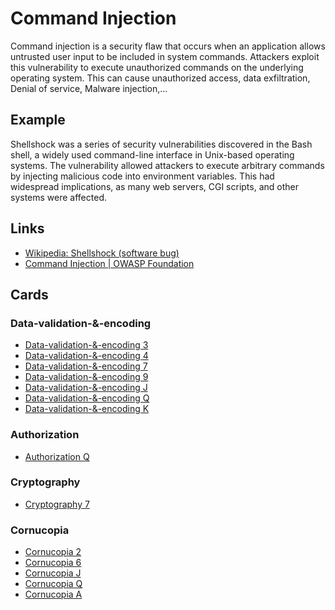 # Command Injection
Command injection is a security flaw that occurs when an application allows untrusted user input to be included in system commands. Attackers exploit this vulnerability to execute unauthorized commands on the underlying operating system. This can cause unauthorized access, data exfiltration, Denial of service, Malware injection,…

## Example
Shellshock was a series of security vulnerabilities discovered in the Bash shell, a widely used command-line interface in Unix-based operating systems. The vulnerability allowed attackers to execute arbitrary commands by injecting malicious code into environment variables. This had widespread implications, as many web servers, CGI scripts, and other systems were affected.

## Links
- [Wikipedia: Shellshock (software bug)](https://en.wikipedia.org/wiki/Shellshock_(software_bug))
- [Command Injection | OWASP Foundation](https://owasp.org/www-community/attacks/Command_Injection#:~:text=Command%20injection%20is%20an%20attack,.)


## Cards
### Data-validation-&-encoding
- [Data-validation-&-encoding 3](/data-validation-&-encoding/VE3)
- [Data-validation-&-encoding 4](/data-validation-&-encoding/VE4)
- [Data-validation-&-encoding 7](/data-validation-&-encoding/VE7)
- [Data-validation-&-encoding 9](/data-validation-&-encoding/VE9)
- [Data-validation-&-encoding J](/data-validation-&-encoding/VEJ)
- [Data-validation-&-encoding Q](/data-validation-&-encoding/VEQ)
- [Data-validation-&-encoding K](/data-validation-&-encoding/VEK)

### Authorization
- [Authorization Q](/authorization/AZQ)

### Cryptography
- [Cryptography 7](/cryptography/CR7)

### Cornucopia
- [Cornucopia 2](/cornucopia/C2)
- [Cornucopia 6](/cornucopia/C6)
- [Cornucopia J](/cornucopia/CJ)
- [Cornucopia Q](/cornucopia/CQ)
- [Cornucopia A](/cornucopia/CA)
